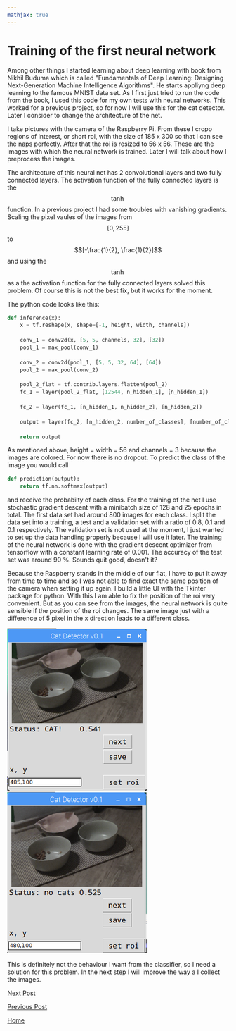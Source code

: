 ```yaml
---
mathjax: true
---
```



# Training of the first neural network

Among other things I started learning about deep learning with book from Nikhil Buduma which is called "Fundamentals of Deep Learning: Designing Next-Generation Machine Intelligence Algorithms". He starts appliyng deep learning to the famous MNIST data set. As I first just tried to run the code from the book, I used this code for my own tests with neural networks. This worked for a previous project, so for now I will use this for the cat detector. Later I consider to change the architecture of the net. 

I take pictures with the camera of the Raspberry Pi. From these I cropp regions of interest, or short roi, with the size of 185 x 300 so that I can see the naps perfectly. After that the roi is resized to 56 x 56. These are the images with which the neural network is trained. Later I will talk about how I preprocess the images. 

The architecture of this neural net has 2 convolutional layers and two fully connected layers. The activation function of the fully connected layers is the $$\operatorname{tanh}$$ function. In a previous project I had some troubles with vanishing gradients. Scaling the pixel vaules of the images from $$[0, 255]$$ to $$[-\frac{1}{2}, \frac{1}{2}]$$ and using the $$\operatorname{tanh}$$ as a the activation function for the fully connected layers solved this problem. Of course this is not the best fix, but it works for the moment. 

The python code looks like this:

```python
def inference(x):
    x = tf.reshape(x, shape=[-1, height, width, channels])

    conv_1 = conv2d(x, [5, 5, channels, 32], [32])
    pool_1 = max_pool(conv_1)

    conv_2 = conv2d(pool_1, [5, 5, 32, 64], [64])
    pool_2 = max_pool(conv_2)

    pool_2_flat = tf.contrib.layers.flatten(pool_2)
    fc_1 = layer(pool_2_flat, [12544, n_hidden_1], [n_hidden_1])

    fc_2 = layer(fc_1, [n_hidden_1, n_hidden_2], [n_hidden_2])

    output = layer(fc_2, [n_hidden_2, number_of_classes], [number_of_classes])

    return output
```

As mentioned above, height = width = 56 and  channels = 3 because the images are colored. For now there is no dropout. To predict the class of the image you would call

```python
def prediction(output):
    return tf.nn.softmax(output)
```

and receive the probabilty of each class. For the training of the net I use stochastic gradient descent with a minibatch size of 128 and 25 epochs in total. The first data set had around 800 images for each class. I split the data set into a training, a test and a validation set with a ratio of 0.8, 0.1 and 0.1 respectively. The validation set is not used at the moment, I just wanted to set up the data handling properly because I will use it later. The training of the neural network is done with the gradient descent optimizer from tensorflow with a constant learning rate of 0.001. The accuracy of the test set was around 90 %. Sounds quit good, doesn't it?

Because the Raspberry stands in the middle of our flat, I have to put it away from time to time and so I was not able to find exact the same position of the camera when setting it up again. I build a little UI with the Tkinter package for python. With this I am able to fix the position of the roi very convenient. But as you can see from the images, the neural network is quite sensible if the position of the roi changes. The same image just with a difference of 5 pixel in the x direction leads to a different class. 

![Figure 1](/images/cat.png) ![Figure 1](/images/no_cat.png)

This is definitely not the behaviour I want from the classifier, so I need a solution for this problem. In the next step I will improve the way a I collect the images. 


[Next Post](https://felix-ha.github.io/2018/12/02/first_data_set)

[Previous Post](https://felix-ha.github.io/2018/11/30/introduction)

[Home](https://felix-ha.github.io)